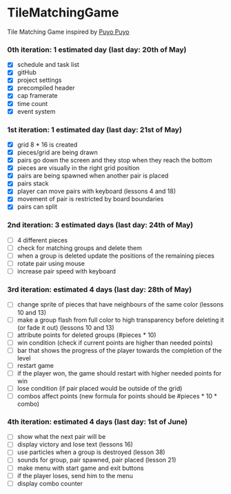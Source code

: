 # TileMatchingGame
Tile Matching Game inspired by [Puyo Puyo](https://www.youtube.com/watch?v=YJjRJ_4gcUw)

### 0th iteration: 1 estimated day (last day: 20th of May)
* [x] schedule and task list
* [x] gitHub
* [x] project settings
* [x] precompiled header
* [x] cap framerate
* [x] time count
* [x] event system

### 1st iteration: 1 estimated day (last day: 21st of May)
* [x] grid 8 * 16 is created
* [x] pieces/grid are being drawn
* [x] pairs go down the screen and they stop when they reach the bottom
* [x] pieces are visually in the right grid position
* [x] pairs are being spawned when another pair is placed
* [x] pairs stack
* [x] player can move pairs with keyboard (lessons 4 and 18)
* [x] movement of pair is restricted by board boundaries
* [x] pairs can split

### 2nd iteration: 3 estimated days (last day: 24th of May)
* [ ] 4 different pieces
* [ ] check for matching groups and delete them
* [ ] when a group is deleted update the positions of the remaining pieces
* [ ] rotate pair using mouse
* [ ] increase pair speed with keyboard

### 3rd iteration: estimated 4 days (last day: 28th of May)
* [ ] change sprite of pieces that have neighbours of the same color (lessons 10 and 13)
* [ ] make a group flash from full color to high transparency before deleting it (or fade it out) (lessons 10 and 13)
* [ ] attribute points for deleted groups (#pieces * 10)
* [ ] win condition (check if current points are higher than needed points)
* [ ] bar that shows the progress of the player towards the completion of the level
* [ ] restart game
* [ ] if the player won, the game should restart with higher needed points for win
* [ ] lose condition (if pair placed would be outside of the grid)
* [ ] combos affect points (new formula for points should be #pieces * 10 * combo)

### 4th iteration: estimated 4 days (last day: 1st of June)
* [ ] show what the next pair will be
* [ ] display victory and lose text (lessons 16)
* [ ] use particles when a group is destroyed (lesson 38)
* [ ] sounds for group, pair spawned, pair placed (lesson 21)
* [ ] make menu with start game and exit buttons
* [ ] if the player loses, send him to the menu
* [ ] display combo counter
